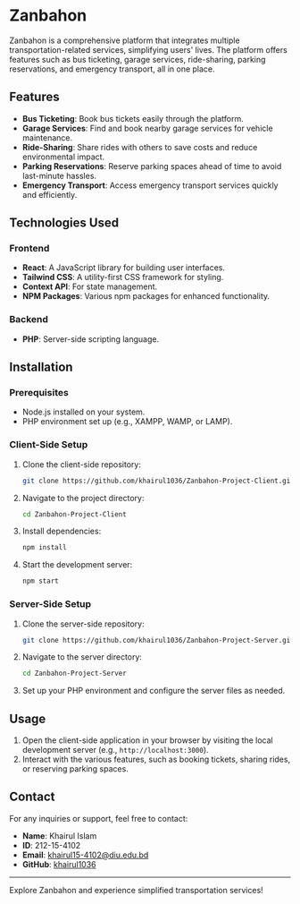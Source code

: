 # Zanbahon

Zanbahon is a comprehensive platform that integrates multiple transportation-related services, simplifying users' lives. The platform offers features such as bus ticketing, garage services, ride-sharing, parking reservations, and emergency transport, all in one place.

## Features

- **Bus Ticketing**: Book bus tickets easily through the platform.
- **Garage Services**: Find and book nearby garage services for vehicle maintenance.
- **Ride-Sharing**: Share rides with others to save costs and reduce environmental impact.
- **Parking Reservations**: Reserve parking spaces ahead of time to avoid last-minute hassles.
- **Emergency Transport**: Access emergency transport services quickly and efficiently.

## Technologies Used

### Frontend
- **React**: A JavaScript library for building user interfaces.
- **Tailwind CSS**: A utility-first CSS framework for styling.
- **Context API**: For state management.
- **NPM Packages**: Various npm packages for enhanced functionality.

### Backend
- **PHP**: Server-side scripting language.


## Installation

### Prerequisites
- Node.js installed on your system.
- PHP environment set up (e.g., XAMPP, WAMP, or LAMP).

### Client-Side Setup

1. Clone the client-side repository:
   ```bash
   git clone https://github.com/khairul1036/Zanbahon-Project-Client.git
   ```
2. Navigate to the project directory:
   ```bash
   cd Zanbahon-Project-Client
   ```
3. Install dependencies:
   ```bash
   npm install
   ```
4. Start the development server:
   ```bash
   npm start
   ```

### Server-Side Setup

1. Clone the server-side repository:
   ```bash
   git clone https://github.com/khairul1036/Zanbahon-Project-Server.git
   ```
2. Navigate to the server directory:
   ```bash
   cd Zanbahon-Project-Server
   ```
3. Set up your PHP environment and configure the server files as needed.

## Usage

1. Open the client-side application in your browser by visiting the local development server (e.g., `http://localhost:3000`).
2. Interact with the various features, such as booking tickets, sharing rides, or reserving parking spaces.


## Contact

For any inquiries or support, feel free to contact:

- **Name**: Khairul Islam
- **ID**: 212-15-4102
- **Email**: khairul15-4102@diu.edu.bd
- **GitHub**: [khairul1036](https://github.com/khairul1036)

---

Explore Zanbahon and experience simplified transportation services!
